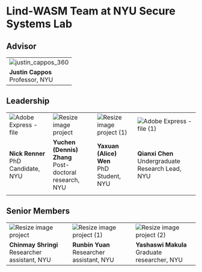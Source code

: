# Lind-WASM Team at NYU Secure Systems Lab


## Advisor

| | 
|---|
| ![justin_cappos_360](https://github.com/user-attachments/assets/bcea496b-d47d-4015-8c22-c9ccccb8aea8) |
| <b>Justin Cappos </b> </br> Professor, NYU |


## Leadership

| | | | |
|---|---|---|---|
|![Adobe Express - file](https://github.com/user-attachments/assets/e0fb7db8-7747-4e75-8087-84270d105346) | ![Resize image project](https://github.com/user-attachments/assets/bb4c0d2e-6c7b-4837-a5d1-b3c002f428d3) | ![Resize image project (1)](https://github.com/user-attachments/assets/bde7db63-76d2-4bdb-84a3-318ab17f3503) | ![Adobe Express - file (1)](https://github.com/user-attachments/assets/38634b62-062d-4289-83fc-c1e3e85470f9) |
| <b>Nick Renner </b> </br> PhD Candidate, NYU | <b> Yuchen (Dennis) Zhang </b> </br> Post-doctoral research, NYU | <b> Yaxuan (Alice) Wen </b> </br>  PhD Student, NYU | <b> Qianxi Chen </b> </br> Undergraduate Research Lead, NYU|
| | | | |

## Senior Members

| | | |
|---|---|---|
| ![Resize image project](https://github.com/user-attachments/assets/481577c7-4f5e-4d1a-8ce8-4fcb77eff30b) | ![Resize image project (1)](https://github.com/user-attachments/assets/6501bad0-f598-4ce8-8544-cec08de75e43) |![Resize image project (2)](https://github.com/user-attachments/assets/5f597834-e838-4510-87f1-b3356afcb2d2) |
| <b> Chinmay Shringi </b> </br> Researcher assistant, NYU | <b> Runbin Yuan </b> </br> Researcher assistant, NYU | <b> Yashaswi Makula </b> </br> Graduate researcher, NYU |   

